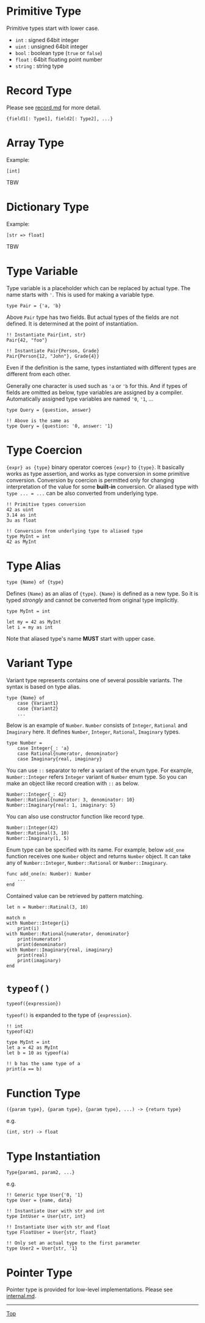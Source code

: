 # Primitive Type

Primitive types start with lower case.

- `int` : signed 64bit integer
- `uint` : unsigned 64bit integer
- `bool` : boolean type (`true` or `false`)
- `float` : 64bit floating point number
- `string` : string type

# Record Type

Please see [record.md](record.md) for more detail.

```
{field1[: Type1], field2[: Type2], ...}
```

# Array Type

Example:

```
[int]
```

TBW

# Dictionary Type

Example:

```
[str => float]
```

TBW

# Type Variable

Type variable is a placeholder which can be replaced by actual type. The name starts with `'`.
This is used for making a variable type.

```
type Pair = {'a, 'b}
```

Above `Pair` type has two fields. But actual types of the fields are not defined. It is determined
at the point of instantiation.

```
!! Instantiate Pair{int, str}
Pair{42, "foo"}

!! Instantiate Pair{Person, Grade}
Pair{Person{12, "John"}, Grade{4}}
```

Even if the definition is the same, types instantiated with different types are different from each other.

Generally one character is used such as `'a` or `'b` for this. And if types of fields are omitted as below,
type variables are assigned by a compiler. Automatically assigned type variables are named `'0`, `'1`, ...

```
type Query = {question, answer}

!! Above is the same as
type Query = {question: '0, answer: '1}
```

# Type Coercion

`{expr} as {type}` binary operator coerces `{expr}` to `{type}`.
It basically works as type assertion, and works as type conversion in some primitive conversion.
Conversion by coercion is permitted only for changing interpretation of the value for some
**built-in** conversion.
Or aliased type with `type ... = ...` can be also converted from underlying type.

```
!! Primitive types conversion
42 as uint
3.14 as int
3u as float

!! Conversion from underlying type to aliased type
type MyInt = int
42 as MyInt
```
# Type Alias

```
type {Name} of {type}
```

Defines `{Name}` as an alias of `{type}`. `{Name}` is defined as a new type. So it is typed *strongly* and cannot be converted from original type implicitly.

```
type MyInt = int

let my = 42 as MyInt
let i = my as int
```

Note that aliased type's name **MUST** start with upper case.

# Variant Type

Variant type represents contains one of several possible variants. The syntax is based on type alias.

```
type {Name} of
    case {Variant1}
    case {Variant2}
    ...
```

Below is an example of `Number`. `Number` consists of `Integer`, `Rational` and `Imaginary` here.
It defines `Number`, `Integer`, `Rational`, `Imaginary` types.

```
type Number =
    case Integer{_: 'a}
    case Rational{numerator, denominator}
    case Imaginary{real, imaginary}
```

You can use `::` separator to refer a variant of the enum type. For example, `Number::Integer` refers
`Integer` variant of `Number` enum type. So you can make an object like record creation with `::` as
below.

```
Number::Integer{_: 42}
Number::Rational{numerator: 3, denominator: 10}
Number::Imaginary{real: 1, imaginary: 5}
```

You can also use constructor function like record type.

```
Number::Integer(42)
Number::Rational(3, 10)
Number::Imaginary(1, 5)
```

Enum type can be specified with its name. For example, below `add_one` function receives one `Number`
object and returns `Number` object. It can take any of `Number::Integer`, `Number::Rational` or
`Number::Imaginary`.

```
func add_one(n: Number): Number
    ...
end
```

Contained value can be retrieved by pattern matching.

```
let n = Number::Ratinal(3, 10)

match n
with Number::Integer{i}
    print(i)
with Number::Rational{numerator, denominator}
    print(numerator)
    print(denominator)
with Number::Imaginary{real, imaginary}
    print(real)
    print(imaginary)
end
```

# `typeof()`

```
typeof({expression})
```

`typeof()` is expanded to the type of `{expression}`.

```
!! int
typeof(42)

type MyInt = int
let a = 42 as MyInt
let b = 10 as typeof(a)

!! b has the same type of a
print(a == b)
```

# Function Type

```
({param type}, {param type}, {param type}, ...) -> {return type}
```

e.g.

```
(int, str) -> float
```

# Type Instantiation

```
Type{param1, param2, ...}
```

e.g.

```
!! Generic type User{'0, '1}
type User = {name, data}

!! Instantiate User with str and int
type IntUser = User{str, int}

!! Instantiate User with str and float
type FloatUser = User{str, float}

!! Only set an actual type to the first parameter
type User2 = User{str, '1}
```

# Pointer Type

Pointer type is provided for low-level implementations. Please see [internal.md](./internal.md).

---
[Top](./README.md)
